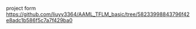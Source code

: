 project form https://github.com/liuyy3364/AAML_TFLM_basic/tree/58233998843796f42e8adc1b586f5c7a7f429ba0